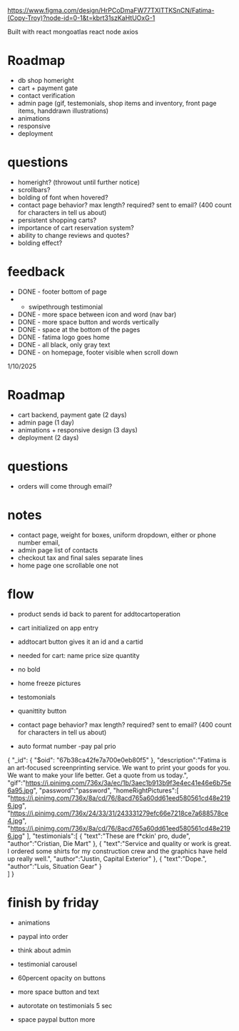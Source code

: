 https://www.figma.com/design/HrPCoDmaFW77TXlTTKSnCN/Fatima-(Copy-Troy)?node-id=0-1&t=kbrt31szKaHtUOxG-1

Built with react mongoatlas react node axios 

# Roadmap
- db shop homeright 
- cart + payment gate
- contact verification
- admin page (gif, testemonials, shop items and inventory, front page items, handdrawn illustrations)
- animations
- responsive
- deployment

# questions
- homeright? (throwout until further notice)
- scrollbars?
- bolding of font when hovered?
- contact page behavior? max length? required? sent to email? (400 count for characters in tell us about)
- persistent shopping carts? 
- importance of cart reservation system?
- ability to change reviews and quotes?
- bolding effect?

# feedback
- DONE - footer bottom of page
- - swipethrough testimonial
- DONE - more space between icon and word (nav bar)
- DONE - more space button and words vertically
- DONE - space at the bottom of the pages
- DONE - fatima logo goes home
- DONE - all black, only gray text
- DONE - on homepage, footer visible when scroll down

1/10/2025

# Roadmap
- cart backend, payment gate (2 days)
- admin page (1 day)
- animations + responsive design (3 days)
- deployment (2 days)

# questions
- orders will come through email?

# notes
- contact page, weight for boxes, uniform dropdown, either or phone number email,
- admin page list of contacts
- checkout tax and final sales separate lines
- home page one scrollable one not

# flow
- product sends id back to parent for addtocartoperation
- cart initialized on app entry
- addtocart button gives it an id and a cartid
- needed for cart: name price size quantity



- no bold
- home freeze pictures
- testomonials
- quanittity button
- contact page behavior? max length? required? sent to email? (400 count for characters in tell us about)
- auto format number
-pay pal prio

{ "_id": { "$oid": "67b38ca42fe7a700e0eb80f5" },
  "description":"Fatima is an art-focused screenprinting service. We want to print your goods for you. We want to make your life better. Get a quote from us today.",
  "gif":"https://i.pinimg.com/736x/3a/ec/1b/3aec1b913b9f3e4ec41e46e6b75e6a95.jpg",
  "password":"password",
  "homeRightPictures":[
    "https://i.pinimg.com/736x/8a/cd/76/8acd765a60dd61eed580561cd48e2196.jpg",
    "https://i.pinimg.com/736x/24/33/31/243331279efc66e7218ce7a688578ce4.jpg",
    "https://i.pinimg.com/736x/8a/cd/76/8acd765a60dd61eed580561cd48e2196.jpg"
  ],
  "testimonials":[
    {
      "text":"These are f*ckin' pro, dude",
      "author":"Cristian, Die Mart"
    },
    {
      "text":"Service and quality or work is great. I ordered some shirts for my construction crew and the graphics have held up really well.",
      "author":"Justin, Capital Exterior"
    },
    {
      "text":"Dope.",
      "author":"Luis, Situation Gear"
    }    
  ]
}

# finish by friday
- animations
- paypal into order 
- think about admin
- testimonial carousel

- 60percent opacity on buttons
- more space button and text
- autorotate on testimonials 5 sec
- space paypal button more

